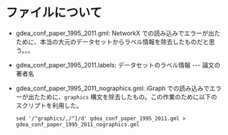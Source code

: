 # ファイルについて

- gdea_conf_paper_1995_2011.gml: NetworkX での読み込みでエラーが出たために、本当の大元のデータセットからラベル情報を除去したものだと思う。。。
- gdea_conf_paper_1995_2011.labels: データセットのラベル情報 --- 論文の著者名
- gdea_conf_paper_1995_2011_nographics.gml: iGraph での読み込みでエラーが出たために、`graphics` 構文を除去したもの。この作業のために以下のスクリプトを利用した。

    `sed '/^graphics/,/^]/d' gdea_conf_paper_1995_2011.gml > gdea_conf_paper_1995_2011_nographics.gml`
